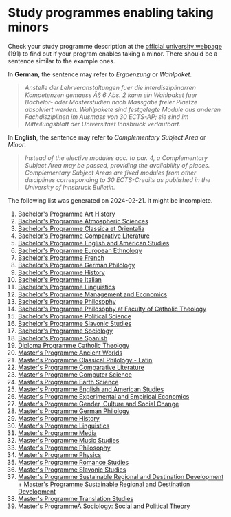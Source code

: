 Study programmes enabling taking minors
=======================================

Check your study programme description at the [official university webpage](file:///home/joanna/usr/work/uibk/DiSc/org/coordination/calculus/data/programmes/study_programmes.html.en) (191) to find out if your program enables taking a minor. There should be a sentence similar to the example ones.  
  
In **German**, the sentence may refer to _Ergaenzung_ or _Wahlpaket_.  

> _Anstelle der Lehrveranstaltungen fuer die interdisziplinarren Kompetenzen gemaess Â§ 6 Abs. 2 kann ein Wahlpaket fuer Bachelor- oder Masterstudien nach Massgabe freier Plaetze absolviert werden. Wahlpakete sind festgelegte Module aus anderen Fachdisziplinen im Ausmass von 30 ECTS-AP; sie sind im Mitteilungsblatt der Universitaet Innsbruck verlautbart._

In **English**, the sentence may refer to _Complementary Subject Area_ or _Minor_.  

> _Instead of the elective modules acc. to par. 4, a Complementary Subject Area may be passed, providing the availability of places. Complementary Subject Areas are fixed modules from other disciplines corresponding to 30 ECTS-Credits as published in the University of Innsbruck Bulletin._

The following list was generated on 2024-02-21. It might be incomplete.  
  

1.  [Bachelor's Programme Art History](https://www.uibk.ac.at/studium/angebot/ba-kunstgeschichte/index.html.en)
2.  [Bachelor's Programme Atmospheric Sciences](https://www.uibk.ac.at/studium/angebot/ba-atmosphaerenwissenschaften-21w/index.html.en)
3.  [Bachelor's Programme Classica et Orientalia](https://www.uibk.ac.at/studium/angebot/ba-classica-et-orientalia-15w/index.html.en)
4.  [Bachelor's Programme Comparative Literature](https://www.uibk.ac.at/studium/angebot/ba-vergleichende-literaturwissenschaft/index.html.en)
5.  [Bachelor's Programme English and American Studies](https://www.uibk.ac.at/studium/angebot/ba-anglistik-und-amerikanistik-15w/index.html.en)
6.  [Bachelor's Programme European Ethnology](https://www.uibk.ac.at/studium/angebot/ba-europaeische-ethnologie/index.html.en)
7.  [Bachelor's Programme French](https://www.uibk.ac.at/studium/angebot/ba-franzoesisch-15w/index.html.en)
8.  [Bachelor's Programme German Philology](https://www.uibk.ac.at/studium/angebot/ba-germanistik-15w/index.html.en)
9.  [Bachelor's Programme History](https://www.uibk.ac.at/studium/angebot/ba-geschichte-15w/index.html.en)
10.  [Bachelor's Programme Italian](https://www.uibk.ac.at/studium/angebot/ba-italienisch-15w/index.html.en)
11.  [Bachelor's Programme Linguistics](https://www.uibk.ac.at/studium/angebot/ba-sprachwissenschaft/index.html.en)
12.  [Bachelor's Programme Management and Economics](https://www.uibk.ac.at/studium/angebot/ba-wirtschaftswissenschaften/index.html.en)
13.  [Bachelor's Programme Philosophy](https://www.uibk.ac.at/studium/angebot/ba-philosophie/index.html.en)
14.  [Bachelor's Programme Philosophy at Faculty of Catholic Theology](https://www.uibk.ac.at/studium/angebot/ba-philosophie-an-der-katholisch-theologischen-fakultaet-21w/index.html.en)
15.  [Bachelor's Programme Political Science](https://www.uibk.ac.at/studium/angebot/ba-politikwissenschaft/index.html.en)
16.  [Bachelor's Programme Slavonic Studies](https://www.uibk.ac.at/studium/angebot/ba-slawistik-15w/index.html.en)
17.  [Bachelor's Programme Sociology](https://www.uibk.ac.at/studium/angebot/ba-soziologie/index.html.en)
18.  [Bachelor's Programme Spanish](https://www.uibk.ac.at/studium/angebot/ba-spanisch-15w/index.html.en)
19.  [Diploma Programme Catholic Theology](https://www.uibk.ac.at/studium/angebot/d-katholische-fachtheologie-21w/index.html.en)
20.  [Master's Programme Ancient Worlds](https://www.uibk.ac.at/studium/angebot/ma-antike-welten/index.html.en)
21.  [Master's Programme Classical Philology - Latin](https://www.uibk.ac.at/studium/angebot/ma-klassische-philologie-latein-18w/index.html.en)
22.  [Master's Programme Comparative Literature](https://www.uibk.ac.at/studium/angebot/ma-vergleichende-literaturwissenschaft/index.html.en)
23.  [Master's Programme Computer Science](https://www.uibk.ac.at/studium/angebot/ma-informatik-21w/index.html.en)
24.  [Master's Programme Earth Science](https://www.uibk.ac.at/studium/angebot/ma-erdwissenschaften-21w/index.html.en)
25.  [Master's Programme English and American Studies](https://www.uibk.ac.at/studium/angebot/ma-anglistik-und-amerikanistik/index.html.en)
26.  [Master's Programme Experimental and Empirical Economics](https://www.uibk.ac.at/studium/angebot/ma-experimental-and-empirical-economics/index.html.en)
27.  [Master's Programme Gender, Culture and Social Change](https://www.uibk.ac.at/studium/angebot/ma-gender-culture-and-social-change/index.html.en)
28.  [Master's Programme German Philology](https://www.uibk.ac.at/studium/angebot/ma-germanistik/index.html.en)
29.  [Master's Programme History](https://www.uibk.ac.at/studium/angebot/ma-geschichte/index.html.en)
30.  [Master's Programme Linguistics](https://www.uibk.ac.at/studium/angebot/ma-sprachwissenschaft/index.html.en)
31.  [Master's Programme Media](https://www.uibk.ac.at/studium/angebot/ma-medien/index.html.en)
32.  [Master's Programme Music Studies](https://www.uibk.ac.at/studium/angebot/ma-musikwissenschaft/index.html.en)
33.  [Master's Programme Philosophy](https://www.uibk.ac.at/studium/angebot/ma-philosophie/index.html.en)
34.  [Master's Programme Physics](https://www.uibk.ac.at/studium/angebot/ma-physik-20w/index.html.en)
35.  [Master's Programme Romance Studies](https://www.uibk.ac.at/studium/angebot/ma-romanistik/index.html.en)
36.  [Master's Programme Slavonic Studies](https://www.uibk.ac.at/studium/angebot/ma-slawistik/index.html.en)
37.  [Master's Programme Sustainable Regional and Destination Development](https://www.uibk.ac.at/studium/angebot/ma-nachhaltige-regional-und-destinationsentwicklung/index.html.en) + [Master's Programme Sustainable Regional and Destination Development](https://www.uibk.ac.at/studium/angebot/ma-nachhaltige-regional-und-destinationsentwicklung-22w/index.html.en)
38.  [Master's Programme Translation Studies](https://www.uibk.ac.at/studium/angebot/ma-translationswissenschaft-20w/index.html.en)
39.  [Master's ProgrammeÂ Sociology: Social and Political Theory](https://www.uibk.ac.at/studium/angebot/ma-soziale-und-politische-theorie/index.html.en)